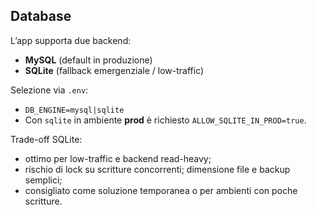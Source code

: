 ## Database
L’app supporta due backend:

- **MySQL** (default in produzione)
- **SQLite** (fallback emergenziale / low-traffic)

Selezione via `.env`:
- `DB_ENGINE=mysql|sqlite`
- Con `sqlite` in ambiente **prod** è richiesto `ALLOW_SQLITE_IN_PROD=true`.

Trade-off SQLite:
- ottimo per low-traffic e backend read-heavy;
- rischio di lock su scritture concorrenti; dimensione file e backup semplici;
- consigliato come soluzione temporanea o per ambienti con poche scritture.
